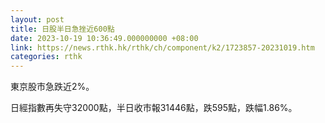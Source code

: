 ```yaml
---
layout: post
title: 日股半日急挫近600點
date: 2023-10-19 10:36:49.000000000 +08:00
link: https://news.rthk.hk/rthk/ch/component/k2/1723857-20231019.htm
categories: rthk
---
```


東京股市急跌近2%。

日經指數再失守32000點，半日收市報31446點，跌595點，跌幅1.86%。
